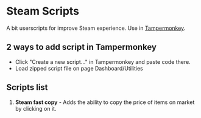 # Steam Scripts
A bit userscripts for improve Steam experience. Use in [Tampermonkey](https://chrome.google.com/webstore/detail/tampermonkey/dhdgffkkebhmkfjojejmpbldmpobfkfo).

## 2 ways to add script in Tampermonkey
- Click "Create a new script..." in Tampermonkey and paste code there.
- Load zipped script file on page Dashboard/Utilities

## Scripts list 
1. **Steam fast copy** - Adds the ability to copy the price of items on market by clicking on it.
